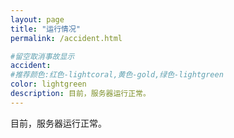 ```yaml
---
layout: page
title: "运行情况"
permalink: /accident.html

#留空取消事故显示
accident: 
#推荐颜色:红色-lightcoral,黄色-gold,绿色-lightgreen
color: lightgreen
description: 目前，服务器运行正常。
---
```


目前，服务器运行正常。
